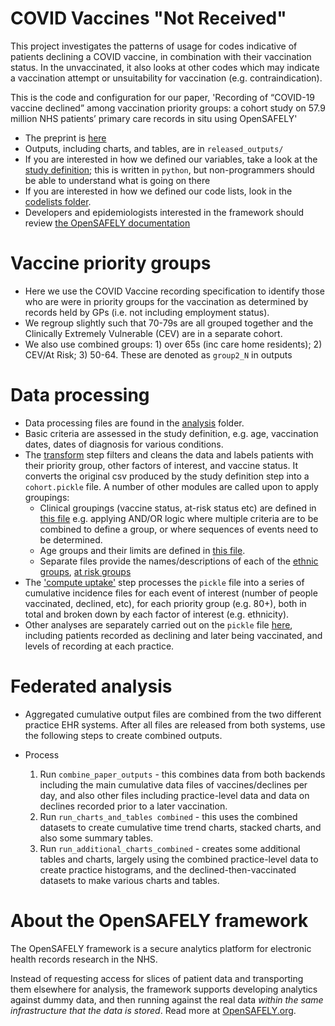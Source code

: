 # COVID Vaccines "Not Received"
This project investigates the patterns of usage for codes indicative of patients declining a COVID vaccine, in combination with their vaccination status. In the unvaccinated, it also looks at other codes which may indicate a vaccination attempt or unsuitability for vaccination (e.g. contraindication). 


This is the code and configuration for our paper, 'Recording of “COVID-19 vaccine declined” among vaccination priority groups: a cohort study on 57.9 million NHS patients’ primary care records in situ using OpenSAFELY'

* The preprint is [here]()
* Outputs, including charts, and tables, are in `released_outputs/`
* If you are interested in how we defined our variables, take a look at the [study definition](analysis/study_definition.py); this is written in `python`, but non-programmers should be able to understand what is going on there
* If you are interested in how we defined our code lists, look in the [codelists folder](./codelists/).
* Developers and epidemiologists interested in the framework should review [the OpenSAFELY documentation](https://docs.opensafely.org)

# Vaccine priority groups
* Here we use the COVID Vaccine recording specification to identify those who are were in priority groups for the vaccination as determined by records held by GPs (i.e. not including employment status). 
* We regroup slightly such that 70-79s are all grouped together and the Clinically Extremely Vulnerable (CEV) are in a separate cohort. 
* We also use combined groups: 1) over 65s (inc care home residents); 2) CEV/At Risk; 3) 50-64. These are denoted as `group2_N` in outputs

# Data processing
* Data processing files are found in the [analysis](./analysis) folder. 
* Basic criteria are assessed in the study definition, e.g. age, vaccination dates, dates of diagnosis for various conditions. 
* The [transform](./analysis/transform.py) step filters and cleans the data and labels patients with their priority group, other factors of interest, and vaccine status. It converts the original csv produced by the study definition step into a `cohort.pickle` file. A number of other modules are called upon to apply groupings:
  * Clinical groupings (vaccine status, at-risk status etc) are defined in [this file](./analysis/add_groupings.py) e.g. applying AND/OR logic where multiple criteria are to be combined to define a group, or where sequences of events need to be determined. 
  * Age groups and their limits are defined in [this file](./analysis/age_bands.py). 
  * Separate files provide the names/descriptions of each of the [ethnic groups](./analysis/ethnicities.py), [at risk groups](./analysis/age_bands.py)
* The  ['compute uptake'](./analysis/compute_uptake_for_paper.py) step processes the `pickle` file into a series of cumulative incidence files for each event of interest (number of people vaccinated, declined, etc), for each priority group (e.g. 80+), both in total and broken down by each factor of interest (e.g. ethnicity). 
* Other analyses are separately carried out on the `pickle` file [here](./analysis/custom_operations.py), including patients recorded as declining and later being vaccinated, and levels of recording at each practice.

# Federated analysis
* Aggregated cumulative output files are combined from the two different practice EHR systems. After all files are released from both systems, use the following steps to create combined outputs.

* Process
  1. Run `combine_paper_outputs` - this combines data from both backends including the main cumulative data files of vaccines/declines per day, and also other files including practice-level data and data on declines recorded prior to a later vaccination.
  2. Run `run_charts_and_tables combined` - this uses the combined datasets to create cumulative time trend charts, stacked charts, and also some summary tables. 
  3. Run `run_additional_charts_combined` - creates some additional tables and charts, largely using the combined practice-level data to create practice histograms, and the declined-then-vaccinated datasets to make various charts and tables.

# About the OpenSAFELY framework

The OpenSAFELY framework is a secure analytics platform for
electronic health records research in the NHS.

Instead of requesting access for slices of patient data and
transporting them elsewhere for analysis, the framework supports
developing analytics against dummy data, and then running against the
real data *within the same infrastructure that the data is stored*.
Read more at [OpenSAFELY.org](https://opensafely.org).

